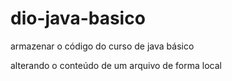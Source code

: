 # dio-java-basico
armazenar o código do curso de java básico

alterando o conteúdo de um arquivo de forma local